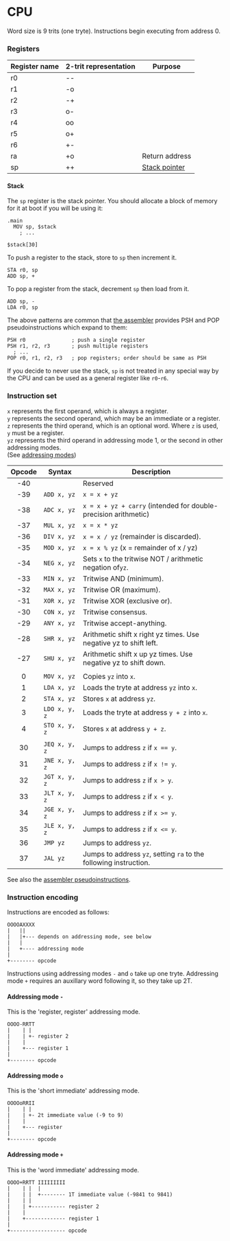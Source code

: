 # CPU

Word size is 9 trits (one tryte). Instructions begin executing from address 0.

### Registers

| Register name | 2-trit representation | Purpose                             |
| ------------- | --------------------- | ----------------------------------- |
| r0            | --                    |                                     |
| r1            | -o                    |                                     |
| r2            | -+                    |                                     |
| r3            | o-                    |                                     |
| r4            | oo                    |                                     |
| r5            | o+                    |                                     |
| r6            | +-                    |                                     |
| ra            | +o                    | Return address                      |
| sp            | ++                    | [Stack pointer](#stack)             |

#### Stack

The `sp` register is the stack pointer. You should allocate a block of memory for
it at boot if you will be using it:

```
.main
  MOV sp, $stack
	; ...

$stack[30]
```

To push a register to the stack, store to `sp` then increment it.

```
STA r0, sp
ADD sp, +
```

To pop a register from the stack, decrement `sp` then load from it.

```
ADD sp, -
LDA r0, sp
```

The above patterns are common that [the assembler](assembler.md) provides PSH and POP
pseudoinstructions which expand to them:

```
PSH r0               ; push a single register
PSH r1, r2, r3       ; push multiple registers
  ; ...
POP r0, r1, r2, r3   ; pop registers; order should be same as PSH
```

If you decide to never use the stack, `sp` is not treated in any special way by the CPU
and can be used as a general register like `r0`-`r6`.

### Instruction set

`x` represents the first operand, which is always a register.  
`y` represents the second operand, which may be an immediate or a register.  
`z` represents the third operand, which is an optional word. Where `z` is used, `y` must be a
register.  
`yz` represents the third operand in addressing mode 1, or the second in other addressing modes.  
(See [addressing modes](#instruction-encoding))

| Opcode | Syntax        | Description                                                       |
| :----: | ------------- | ----------------------------------------------------------------- |
|  -40   |               | Reserved                                                          |
|  -39   | `ADD x, yz`   | `x = x + yz`                                                      |
|  -38   | `ADC x, yz`   | `x = x + yz + carry` (intended for double-precision arithmetic)   |
|  -37   | `MUL x, yz`   | `x = x * yz`                                                      |
|  -36   | `DIV x, yz`   | `x = x / yz` (remainder is discarded).                            |
|  -35   | `MOD x, yz`   | `x = x % yz` (x = remainder of x / yz)                            |
|  -34   | `NEG x, yz`   | Sets `x` to the tritwise NOT / arithmetic negation of`yz`.        |
|  -33   | `MIN x, yz`   | Tritwise AND (minimum).                                           |
|  -32   | `MAX x, yz`   | Tritwise OR (maximum).                                            |
|  -31   | `XOR x, yz`   | Tritwise XOR (exclusive or).                                      |
|  -30   | `CON x, yz`   | Tritwise consensus.                                               |
|  -29   | `ANY x, yz`   | Tritwise accept-anything.                                         |
|  -28   | `SHR x, yz`   | Arithmetic shift x right yz times. Use negative yz to shift left. |
|  -27   | `SHU x, yz`   | Arithmetic shift x up yz times. Use negative yz to shift down.    |
|        |               |                                                                   |
|   0    | `MOV x, yz`   | Copies `yz` into `x`.                                             |
|   1    | `LDA x, yz`   | Loads the tryte at address `yz` into `x`.                         |
|   2    | `STA x, yz`   | Stores `x` at address `yz`.                                       |
|   3    | `LDO x, y, z` | Loads the tryte at address `y + z` into `x`.                      |
|   4    | `STO x, y, z` | Stores `x` at address `y + z`.                                    |
|        |               |                                                                   |
|   30   | `JEQ x, y, z` | Jumps to address `z` if `x == y`.                                 |
|   31   | `JNE x, y, z` | Jumps to address `z` if `x != y`.                                 |
|   32   | `JGT x, y, z` | Jumps to address `z` if `x > y`.                                  |
|   33   | `JLT x, y, z` | Jumps to address `z` if `x < y`.                                  |
|   34   | `JGE x, y, z` | Jumps to address `z` if `x >= y`.                                 |
|   35   | `JLE x, y, z` | Jumps to address `z` if `x <= y`.                                 |
|   36   | `JMP yz`      | Jumps to address `yz`.                                            |
|   37   | `JAL yz`      | Jumps to address `yz`, setting `ra` to the following instruction. |

See also the [assembler pseudoinstructions](assembler.md#pseudoinstructions).

### Instruction encoding

Instructions are encoded as follows:

```
OOOOAXXXX
|   ||
|   |+--- depends on addressing mode, see below
|   |
|   +---- addressing mode
|
+-------- opcode
```

Instructions using addressing modes `-` and `o` take up one tryte. Addressing mode `+` requires an
auxillary word following it, so they take up 2T.

#### Addressing mode `-`

This is the 'register, register' addressing mode.

```
OOOO-RRTT
|    | |
|    | +- register 2
|    |
|    +--- register 1
|
+-------- opcode
```

#### Addressing mode `o`

This is the 'short immediate' addressing mode.

```
OOOOoRRII
|    | |
|    | +- 2t immediate value (-9 to 9)
|    |
|    +--- register
|
+-------- opcode
```

#### Addressing mode `+`

This is the 'word immediate' addressing mode.

```
OOOO+RRTT IIIIIIIII
|    | |  |
|    | |  +-------- 1T immediate value (-9841 to 9841)
|    | |
|    | +----------- register 2
|    |
|    +------------- register 1
|
+------------------ opcode
```
